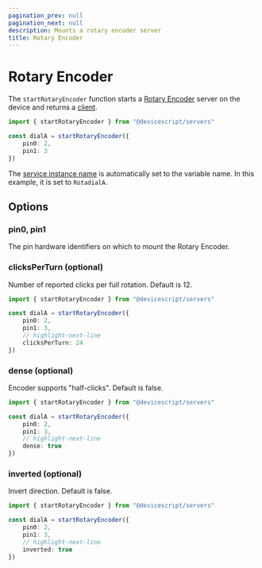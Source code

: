 ```yaml
---
pagination_prev: null
pagination_next: null
description: Mounts a rotary encoder server
title: Rotary Encoder
---
```


# Rotary Encoder

The `startRotaryEncoder` function starts a [Rotary Encoder](https://microsoft.github.io/jacdac-docs/services/rotaryencoder) server on the device
and returns a [client](/api/clients/rotaryencoder).

```ts no-run
import { startRotaryEncoder } from "@devicescript/servers"

const dialA = startRotaryEncoder({
    pin0: 2,
    pin1: 3
})
```

The [service instance name](https://microsoft.github.io/jacdac-docs/services/_base/) is automatically set to the variable name. In this example, it is set to `RotadialA`.

## Options

### pin0, pin1

The pin hardware identifiers on which to mount the Rotary Encoder.

### clicksPerTurn (optional)

Number of reported clicks per full rotation. Default is 12.

```ts no-output
import { startRotaryEncoder } from "@devicescript/servers"

const dialA = startRotaryEncoder({
    pin0: 2,
    pin1: 3,
    // highlight-next-line
    clicksPerTurn: 24
})
```

### dense (optional)

Encoder supports "half-clicks". Default is false.

```ts no-output
import { startRotaryEncoder } from "@devicescript/servers"

const dialA = startRotaryEncoder({
    pin0: 2,
    pin1: 3,
    // highlight-next-line
    dense: true
})
```

### inverted (optional)

Invert direction. Default is false.

```ts no-output
import { startRotaryEncoder } from "@devicescript/servers"

const dialA = startRotaryEncoder({
    pin0: 2,
    pin1: 3,
    // highlight-next-line
    inverted: true
})
```
